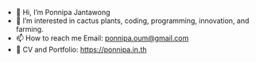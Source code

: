 - 👋 Hi, I’m Ponnipa Jantawong
- 👀 I’m interested in cactus plants, coding, programming, innovation, and farming.
- 📫 How to reach me Email: ponnipa.oum@gmail.com
- 📓 CV and Portfolio: https://ponnipa.in.th


<!---
ponnipa-PJ/ponnipa-PJ is a ✨ special ✨ repository because its `README.md` (this file) appears on your GitHub profile.
You can click the Preview link to take a look at your changes.
--->
